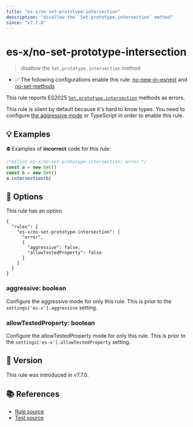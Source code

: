 ```yaml
---
title: "es-x/no-set-prototype-intersection"
description: "disallow the `Set.prototype.intersection` method"
since: "v7.7.0"
---
```


# es-x/no-set-prototype-intersection
> disallow the `Set.prototype.intersection` method

- ✅ The following configurations enable this rule: [no-new-in-esnext] and [no-set-methods]

This rule reports ES2025 [`Set.prototype.intersection`](https://github.com/tc39/proposal-set-methods) methods as errors.

This rule is silent by default because it's hard to know types. You need to configure [the aggressive mode](https://github.com/eslint-community/eslint-plugin-es-x/tree/master/docs/#the-aggressive-mode) or TypeScript in order to enable this rule.

## 💡 Examples

⛔ Examples of **incorrect** code for this rule:

<eslint-playground type="bad">

```js
/*eslint es-x/no-set-prototype-intersection: error */
const a = new Set()
const b = new Set()
a.intersection(b)
```

</eslint-playground>

## 🔧 Options

This rule has an option.

```jsonc
{
  "rules": {
    "es-x/no-set-prototype-intersection": [
      "error",
      {
        "aggressive": false,
        "allowTestedProperty": false
      }
    ]
  }
}
```

### aggressive: boolean

Configure the aggressive mode for only this rule.
This is prior to the `settings['es-x'].aggressive` setting.

### allowTestedProperty: boolean

Configure the allowTestedProperty mode for only this rule.
This is prior to the `settings['es-x'].allowTestedProperty` setting.

## 🚀 Version

This rule was introduced in v7.7.0.

## 📚 References

- [Rule source](https://github.com/eslint-community/eslint-plugin-es-x/blob/master/lib/rules/no-set-prototype-intersection.js)
- [Test source](https://github.com/eslint-community/eslint-plugin-es-x/blob/master/tests/lib/rules/no-set-prototype-intersection.js)

[no-new-in-esnext]: ../configs/index.md#no-new-in-esnext
[no-set-methods]: ../configs/index.md#no-set-methods
